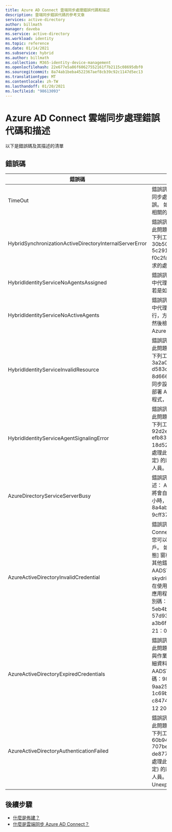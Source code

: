```yaml
---
title: Azure AD Connect 雲端同步處理錯誤代碼和描述
description: 雲端同步錯誤代碼的參考文章
services: active-directory
author: billmath
manager: daveba
ms.service: active-directory
ms.workload: identity
ms.topic: reference
ms.date: 01/14/2021
ms.subservice: hybrid
ms.author: billmath
ms.collection: M365-identity-device-management
ms.openlocfilehash: 22e677e5a86f60627552161f7b2115c08695dbf0
ms.sourcegitcommit: 8a74ab1beba4522367aef8cb39c92c1147d5ec13
ms.translationtype: MT
ms.contentlocale: zh-TW
ms.lasthandoff: 01/20/2021
ms.locfileid: "98613093"
---
```

# <a name="azure-ad-connect-cloud-sync-error-codes-and-descriptions"></a>Azure AD Connect 雲端同步處理錯誤代碼和描述
以下是錯誤碼及其描述的清單


## <a name="error-codes"></a>錯誤碼

|錯誤碼|詳細資料|狀況|解決方案|
|-----|-----|-----|-----|
|TimeOut|錯誤訊息：我們在聯繫內部部署代理程式並同步處理您的設定時，偵測到要求逾時錯誤。 如有其他與您的雲端同步處理代理程式相關的問題，請參閱我們的疑難排解指引。|要求超時。目前的超時值為10分鐘。|請參閱我們的[疑難排解指導](how-to-troubleshoot.md)方針|
|HybridSynchronizationActiveDirectoryInternalServerError|錯誤訊息：我們目前無法處理此要求。 如果此問題持續發生，請洽詢支援人員，並提供下列工作識別碼： AD2AADProvisioning. 30b500eaf9c643b2b78804e80c1421fe. 5c291d3c-d29f-4570-9d6b-f0c2fa3d5926。 其他詳細資料： HTTP 要求的處理導致例外狀況。 |無法處理在 SCIM 要求中收到搜尋要求的參數。|如需詳細資料，請參閱此例外狀況的「回應」屬性傳回的 HTTP 回應。|
|HybridIdentityServiceNoAgentsAssigned|錯誤訊息：找不到您嘗試同步之網域的作用中代理程式。請查看是否已移除代理程式。 若是如此，請重新安裝代理程式。|沒有任何代理程式正在執行。 可能已移除代理程式。 註冊新的代理程式。|「在這種情況下，您將不會在入口網站中看到任何指派給該網域的代理程式。|
|HybridIdentityServiceNoActiveAgents|錯誤訊息：找不到您嘗試同步之網域的作用中代理程式。請確認代理程式是否正在執行，方法是前往已安裝代理程式的伺服器，然後檢查服務是否正在執行「Microsoft Azure AD Cloud Sync Agent」。|「代理程式未接聽匯流排端點。 [代理程式位於不允許連接至服務匯流排的防火牆後方](../../active-directory/manage-apps/application-proxy-configure-connectors-with-proxy-servers.md#use-the-outbound-proxy-server)|
|HybridIdentityServiceInvalidResource|錯誤訊息：我們目前無法處理此要求。 如果此問題持續發生，請洽詢支援人員，並提供下列工作識別碼： AD2AADProvisioning. 3a2a0d8418f34f54a03da5b70b1f7b0c. d583d090-9cd3-4d0a-aee6-8d666658c3e9。 其他詳細資料：您的雲端同步設定似乎發生問題。 請在您的內部內部部署 AD 網域上重新註冊您的雲端同步代理程式，並從 Azure 入口網站重新開機設定。|必須設定資源名稱，讓他知道要聯繫哪個代理程式。|請在您的內部內部部署 AD 網域上重新註冊您的雲端同步代理程式，並從 Azure 入口網站重新開機設定。|
|HybridIdentityServiceAgentSignalingError|錯誤訊息：我們目前無法處理此要求。 如果此問題持續發生，請洽詢支援人員，並提供下列工作識別碼： AD2AADProvisioning. 92d2e8750f37407fa2301c9e52ad7e9b. efb835ef-62e8-42e3-b495-18d5272eb3f9。 其他詳細資料：目前無法處理此要求。 如果此問題持續發生，請從設定) 的狀態窗格中，與作業識別碼 (聯絡支援人員。|服務匯流排無法將訊息傳送給代理程式。 可能是服務匯流排中斷，或代理程式沒有回應。|如果此問題持續發生，請從設定) 的狀態窗格中，與作業識別碼 (聯絡支援人員。|
|AzureDirectoryServiceServerBusy|錯誤訊息：發生錯誤。 錯誤碼：81。 錯誤描述： Azure Active Directory 目前忙碌中。 將會自動重試此操作。 若此問題持續超過24小時，請聯絡技術支援人員。 追蹤識別碼：8a4ab3b5-3664-4278-ab64-9cff37fd3f4f 伺服器名稱：|Azure Active Directory 目前忙碌中。|若此問題持續超過24小時，請聯絡技術支援人員。|
|AzureActiveDirectoryInvalidCredential|錯誤訊息：我們發現用來執行 Azure AD Connect 雲端同步處理的服務帳戶有問題。您可以遵循 [此處](https://go.microsoft.com/fwlink/?linkid=2150988)的指示來修復雲端服務帳戶。 如果錯誤持續發生，請從設定) 的 [狀態] 窗格中，與作業識別碼 (聯絡支援人員。 其他錯誤詳細資料： CredentialsInvalid AADSTS50034： skydrive365.onmicrosoft.com 目錄中不存在使用者帳戶 {EmailHidden}。 若要登入此應用程式，必須將帳戶新增至目錄。 追蹤識別碼：14b63033-3bc9-4bd4-b871-5eb4b3500200 相互關聯識別碼：57d93ed1-be4d-483c-997c-a3b6f03deb00 時間戳記： 2021-01-12 21：08：29Z |當同步處理服務帳戶 ADToAADSyncServiceAccount 不存在於租使用者時，就會擲回此錯誤。 這可能是因為意外刪除帳戶所致。|使用 [修復 AADCloudSyncToolsAccount](reference-powershell.md#repair-aadcloudsynctoolsaccount) 來修正服務帳戶。|
|AzureActiveDirectoryExpiredCredentials|錯誤訊息：我們目前無法處理此要求。 如果此問題持續發生，請從設定) 的狀態窗格中，與作業識別碼 (聯絡支援人員。 其他錯誤詳細資料： CredentialsExpired AADSTS50055：密碼已過期。 追蹤識別碼：989b1841-dbe5-49c9-ab6c-9aa25f7b0e00 相互關聯識別碼： 1c69b196-1c3a-4381-9187-c84747807155 Timestamp： 2021-01-12 20：59：31Z | 回應狀態碼未指出成功： 401 (未授權) 。|AAD 同步服務帳戶認證已過期。|您可以遵循中的指示來修復雲端服務帳戶 https://go.microsoft.com/fwlink/?linkid=2150988 。 如果錯誤持續發生，請從設定) 的 [狀態] 窗格中，與作業識別碼 (聯絡支援人員。  其他錯誤詳細資料：已針對已過期的 OAuth 權杖交換您的系統管理 Azure Active Directory 租使用者認證。」|
|AzureActiveDirectoryAuthenticationFailed|錯誤訊息：我們目前無法處理此要求。 如果此問題持續發生，請洽詢支援人員，並提供下列工作識別碼： AD2AADProvisioning. 60b943e88f234db2b887f8cb91dee87c. 707be0d2-c6a9-405d-a3b9-de87761dc3ac。 其他詳細資料：目前無法處理此要求。 如果此問題持續發生，請從設定) 的狀態窗格中，與作業識別碼 (聯絡支援人員。 其他錯誤詳細資料： UnexpectedError。|未知的錯誤。|如果此問題持續發生，請從設定) 的狀態窗格中，與作業識別碼 (聯絡支援人員。|

## <a name="next-steps"></a>後續步驟 

- [什麼是佈建？](what-is-provisioning.md)
- [什麼是雲端同步 Azure AD Connect？](what-is-cloud-sync.md)
